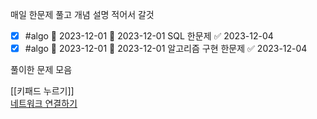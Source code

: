 매일 한문제 풀고 개념 설명 적어서 갈것
- [x] #algo 🛫 2023-12-01 📅 2023-12-01  SQL 한문제 ✅ 2023-12-04
- [x] #algo 🛫 2023-12-01 📅 2023-12-01  알고리즘 구현 한문제 ✅ 2023-12-04

풀이한 문제 모음

[[키패드 누르기]]  
[네트워크 연결하기](https://school.programmers.co.kr/tryouts/71909/challenges)



